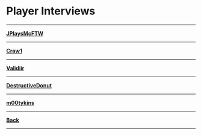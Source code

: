 # Player Interviews

***

**[JPlaysMcFTW](https://github.com/ViperRage/CakeRage/blob/master/Interviews/JPlaysMcFTW.md "5/5")**


***

**[Craw1](https://github.com/ViperRage/CakeRage/blob/master/Interviews/Crawl1.md "5/5")**

***

**[Validiir](https://github.com/ViperRage/CakeRage/blob/master/Interviews/Validiir.md "3/5")**

***

**[DestructiveDonut](https://github.com/ViperRage/CakeRage/blob/master/Interviews/DestructiveDonut.md "4/5")**

***

**[m00tykins](https://github.com/ViperRage/CakeRage/blob/master/Interviews/m00tykins.md "4.5/5")**

***

**[Back](https://github.com/ViperRage/CakeRage)**

***
